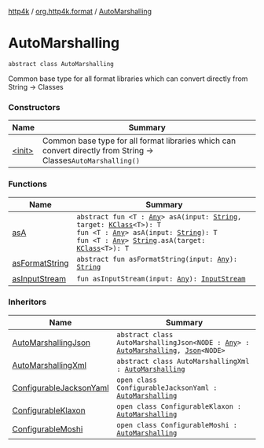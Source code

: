 [http4k](../../index.md) / [org.http4k.format](../index.md) / [AutoMarshalling](./index.md)

# AutoMarshalling

`abstract class AutoMarshalling`

Common base type for all format libraries which can convert directly from String -&gt; Classes

### Constructors

| Name | Summary |
|---|---|
| [&lt;init&gt;](-init-.md) | Common base type for all format libraries which can convert directly from String -&gt; Classes`AutoMarshalling()` |

### Functions

| Name | Summary |
|---|---|
| [asA](as-a.md) | `abstract fun <T : `[`Any`](https://kotlinlang.org/api/latest/jvm/stdlib/kotlin/-any/index.html)`> asA(input: `[`String`](https://kotlinlang.org/api/latest/jvm/stdlib/kotlin/-string/index.html)`, target: `[`KClass`](https://kotlinlang.org/api/latest/jvm/stdlib/kotlin.reflect/-k-class/index.html)`<T>): T`<br>`fun <T : `[`Any`](https://kotlinlang.org/api/latest/jvm/stdlib/kotlin/-any/index.html)`> asA(input: `[`String`](https://kotlinlang.org/api/latest/jvm/stdlib/kotlin/-string/index.html)`): T`<br>`fun <T : `[`Any`](https://kotlinlang.org/api/latest/jvm/stdlib/kotlin/-any/index.html)`> `[`String`](https://kotlinlang.org/api/latest/jvm/stdlib/kotlin/-string/index.html)`.asA(target: `[`KClass`](https://kotlinlang.org/api/latest/jvm/stdlib/kotlin.reflect/-k-class/index.html)`<T>): T` |
| [asFormatString](as-format-string.md) | `abstract fun asFormatString(input: `[`Any`](https://kotlinlang.org/api/latest/jvm/stdlib/kotlin/-any/index.html)`): `[`String`](https://kotlinlang.org/api/latest/jvm/stdlib/kotlin/-string/index.html) |
| [asInputStream](as-input-stream.md) | `fun asInputStream(input: `[`Any`](https://kotlinlang.org/api/latest/jvm/stdlib/kotlin/-any/index.html)`): `[`InputStream`](https://docs.oracle.com/javase/9/docs/api/java/io/InputStream.html) |

### Inheritors

| Name | Summary |
|---|---|
| [AutoMarshallingJson](../-auto-marshalling-json/index.md) | `abstract class AutoMarshallingJson<NODE : `[`Any`](https://kotlinlang.org/api/latest/jvm/stdlib/kotlin/-any/index.html)`> : `[`AutoMarshalling`](./index.md)`, `[`Json`](../-json/index.md)`<NODE>` |
| [AutoMarshallingXml](../-auto-marshalling-xml/index.md) | `abstract class AutoMarshallingXml : `[`AutoMarshalling`](./index.md) |
| [ConfigurableJacksonYaml](../-configurable-jackson-yaml/index.md) | `open class ConfigurableJacksonYaml : `[`AutoMarshalling`](./index.md) |
| [ConfigurableKlaxon](../-configurable-klaxon/index.md) | `open class ConfigurableKlaxon : `[`AutoMarshalling`](./index.md) |
| [ConfigurableMoshi](../-configurable-moshi/index.md) | `open class ConfigurableMoshi : `[`AutoMarshalling`](./index.md) |
